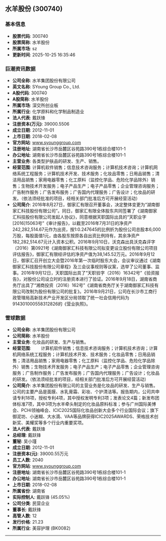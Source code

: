 ## 水羊股份 (300740)

### 基本信息

- **股票代码**: 300740
- **股票简称**: 水羊股份
- **所属市场**: sz
- **更新时间**: 2025-10-25 16:35:46

### 巨潮资讯数据

- **公司全称**: 水羊集团股份有限公司
- **英文名称**: SYoung Group Co., Ltd.
- **A股代码**: 300740
- **A股简称**: 水羊股份
- **所属市场**: 深交所创业板
- **所属行业**: 化学原料和化学制品制造业
- **法人代表**: 戴跃锋
- **注册资本(万元)**: 39000.5506
- **成立日期**: 2012-11-01
- **上市日期**: 2018-02-08
- **官方网站**: www.syounggroup.com
- **注册地址**: 湖南省长沙市岳麓区谷苑路390号1栋综合楼101-1
- **办公地址**: 湖南省长沙市岳麓区谷苑路390号1栋综合楼101-1
- **主营业务**: 各类型护肤品的研发、生产、销售。
- **经营范围**: 计算机软件销售；信息技术咨询服务；计算机技术咨询；计算机网络系统工程服务；计算机技术开发、技术服务；化妆品零售；日用品销售；清洁用品销售；家用电器零售；化工原料（监控化学品、危险化学品除外）销售；生物技术开发服务；电子产品生产；电子产品零售；企业管理咨询服务；广告制作服务；广告发布服务；广告国内代理服务；广告设计；化妆品的研发。（依法须经批准的项目，经相关部门批准后方可开展经营活动）
- **公司简介**: 2016年8月27日，御家汇有限召开董事会，决定整体变更为“湖南御家汇科技股份有限公司”。同日，御家汇有限全体股东共同签署了《湖南御家汇科技股份有限公司发起人协议》，同意根据天职国际出具的“天职业字[2016]15063号”《审计报告》，以截至2016年7月31日的净资产242,282,514.67元作为出资，按1:0.247645的比例折为股份公司总股本6,000万股，每股面值1元，由各股东按原各自出资比例持有，其余净资产182,282,514.67元计入资本公积。2016年9月10日，沃克森出具沃克森评字（2016）第0921号《湖南御家汇科技有限公司拟变更设立股份有限公司项目评估报告》，御家汇有限经评估的净资产值为38,145.52万元。2016年9月12日，御家汇召开创立大会暨2016年第一次临时股东大会，会议审议通过《湖南御家汇科技股份有限公司章程》及三会议事规则等议案，选举了公司董事、监事。2016年9月12日，天职国际出具了“天职验字（2016）16342号”《验资报告》，对股份公司设立时的注册资本进行了验证。2016年9月18日，湖南省商务厅出具了“湘商投资（2016）162号”《湖南省商务厅关于湖南御家汇科技有限公司改制为股份有限公司的批复》。2016年9月21日，公司在长沙市工商行政管理局高新技术产业开发区分局领取了统一社会信用代码为914301000558312826的《营业执照》。

### 雪球数据

- **公司全称**: 水羊集团股份有限公司
- **公司简称**: 水羊股份
- **主营业务**: 化妆品的研发、生产与销售。
- **经营范围**: 　　计算机软件销售；信息技术咨询服务；计算机技术咨询；计算机网络系统工程服务；计算机技术开发、技术服务；化妆品零售；日用品销售；清洁用品销售；家用电器零售；化工原料（监控化学品、危险化学品除外）销售；生物技术开发服务；电子产品生产；电子产品零售；企业管理咨询服务；广告制作服务；广告发布服务；广告国内代理服务；广告设计；化妆品的研发。（依法须经批准的项目，经相关部门批准后方可开展经营活动）
- **公司简介**: 水羊集团股份有限公司的主营业务是化妆品的研发、生产与销售。公司的主要产品是面膜、水乳膏霜、彩妆、个护清洁等。报告期内，公司共申请专利18项，授权专利4项，其中授权发明专利3项；发表论文4篇；新发布团体标准7项，其中3项为水羊牵头制定的化妆品原料标准；参与广州国际美博会、PCHi领袖峰会、ICIC2025国际化妆品创新大会多个行业国际会议；旗下御泥坊、小迷糊、大水滴、VAA等品牌获得ICIC2025AWARDS、荣格技术创新奖、美耀奖等多个行业内重要奖项。
- **法人代表**: 戴跃锋
- **总经理**: 戴跃锋
- **董秘**: 吴小瑾
- **成立日期**: 2012-11-01
- **注册资本(元)**: 39000.55万元
- **员工人数**: 2040
- **官方网站**: www.syounggroup.com
- **注册地址**: 湖南省长沙市岳麓区谷苑路390号1栋综合楼101-1
- **办公地址**: 湖南省长沙市岳麓区谷苑路390号1栋综合楼101-1
- **上市日期**: 2018-02-08
- **所属省份**: 湖南省
- **实际控制人**: 戴跃锋 (45.05%)
- **公司分类**: 民营企业
- **董事长**: 戴跃锋
- **高管人数**: 12
- **发行价格**: 21.23
- **所属行业**: 美容护理 (BK0082)

---